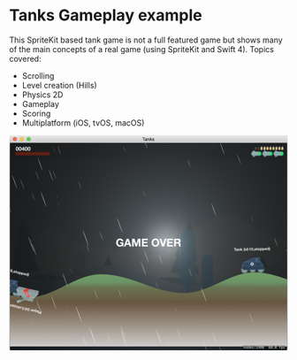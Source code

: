 # Tanks Gameplay example

This SpriteKit based tank game is not a full featured game but shows many of the main concepts of a real game (using SpriteKit and Swift 4).
Topics covered:
- Scrolling
- Level creation (Hills)
- Physics 2D
- Gameplay
- Scoring
- Multiplatform (iOS, tvOS, macOS)

![Screenshot 1](/screenshots/screenshot1.png)

